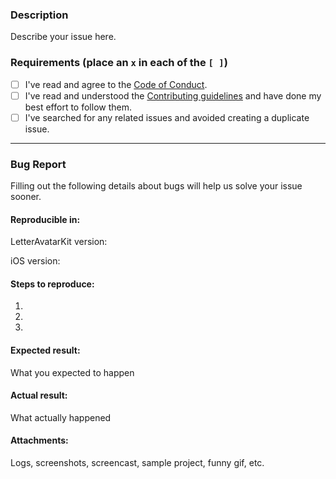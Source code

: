 ### Description

Describe your issue here.

### Requirements (place an `x` in each of the `[ ]`)

* [ ] I've read and agree to the [Code of Conduct](CODE_OF_CONDUCT.md).
* [ ] I've read and understood the [Contributing guidelines](CONTRIBUTING.md) and have done my best effort to follow them.
* [ ] I've searched for any related issues and avoided creating a duplicate issue.

---

### Bug Report

Filling out the following details about bugs will help us solve your issue sooner.

#### Reproducible in:

LetterAvatarKit version:

iOS version:

#### Steps to reproduce:

1.
2.
3.

#### Expected result:

What you expected to happen

#### Actual result:

What actually happened

#### Attachments:

Logs, screenshots, screencast, sample project, funny gif, etc.
